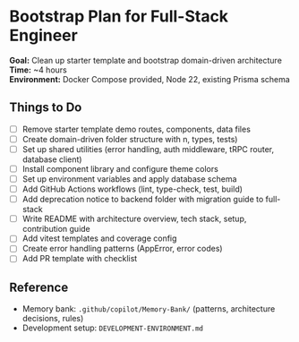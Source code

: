 # Bootstrap Plan for Full-Stack Engineer

**Goal:** Clean up starter template and bootstrap domain-driven architecture  
**Time:** ~4 hours  
**Environment:** Docker Compose provided, Node 22, existing Prisma schema

## Things to Do

- [ ] Remove starter template demo routes, components, data files
- [ ] Create domain-driven folder structure with n, types, tests)
- [ ] Set up shared utilities (error handling, auth middleware, tRPC router, database client)
- [ ] Install component library and configure theme colors
- [ ] Set up environment variables and apply database schema
- [ ] Add GitHub Actions workflows (lint, type-check, test, build)
- [ ] Add deprecation notice to backend folder with migration guide to full-stack
- [ ] Write README with architecture overview, tech stack, setup, contribution guide
- [ ] Add vitest templates and coverage config
- [ ] Create error handling patterns (AppError, error codes)
- [ ] Add PR template with checklist

## Reference
- Memory bank: `.github/copilot/Memory-Bank/` (patterns, architecture decisions, rules)
- Development setup: `DEVELOPMENT-ENVIRONMENT.md`
